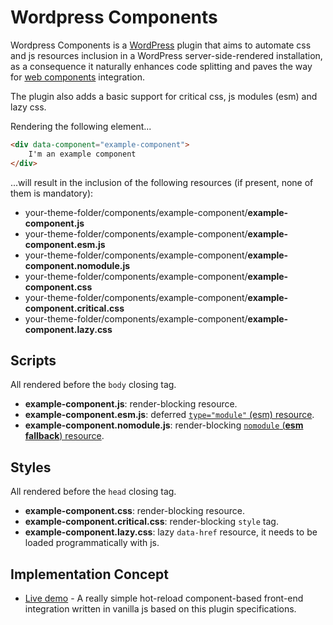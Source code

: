 # Wordpress Components

Wordpress Components is a [WordPress](https://wordpress.com/it) plugin that aims to automate css and js resources inclusion in a WordPress server-side-rendered installation, as a consequence it naturally enhances code splitting and paves the way for [web components](https://developer.mozilla.org/en-US/docs/Web/Web_Components) integration.

The plugin also adds a basic support for critical css, js modules (esm) and lazy css.

Rendering the following element...
```html
<div data-component="example-component">
    I'm an example component
</div>
```

...will result in the inclusion of the following resources (if present, none of them is mandatory):

* your-theme-folder/components/example-component/**example-component.js**
* your-theme-folder/components/example-component/**example-component.esm.js**
* your-theme-folder/components/example-component/**example-component.nomodule.js**
* your-theme-folder/components/example-component/**example-component.css**
* your-theme-folder/components/example-component/**example-component.critical.css**
* your-theme-folder/components/example-component/**example-component.lazy.css**

## Scripts
All rendered before the `body` closing tag.

* **example-component.js**: render-blocking resource.
* **example-component.esm.js**: deferred [`type="module"` (esm) resource](https://developer.mozilla.org/en-US/docs/Web/JavaScript/Guide/Modules).
* **example-component.nomodule.js**: render-blocking [`nomodule` (**esm fallback**) resource](https://developer.mozilla.org/en-US/docs/Web/HTML/Element/script#attr-nomodule).

## Styles
All rendered before the `head` closing tag.

* **example-component.css**: render-blocking resource.
* **example-component.critical.css**: render-blocking `style` tag.
* **example-component.lazy.css**: lazy `data-href` resource, it needs to be loaded programmatically with js.

## Implementation Concept

* [Live demo](https://z8cq3.sse.codesandbox.io/) -  A really simple hot-reload component-based front-end integration written in vanilla js based on this plugin specifications.
